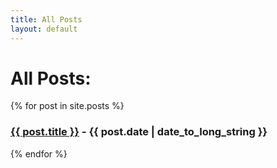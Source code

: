 ```yaml
---
title: All Posts
layout: default
---
```


# All Posts:
{% for post in site.posts %}
<h3>
    <a href="{{ post.url }}">{{ post.title }}</a>
     - 
    <time datetime="{{ post.date | date: "%Y-%m-%d" }}">{{ post.date | date_to_long_string }}</time>
</h3>
{% endfor %}